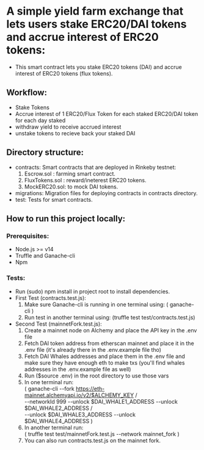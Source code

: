 # A simple yield farm exchange that lets users stake ERC20/DAI tokens and accrue interest of ERC20 tokens:

- This smart contract lets you stake ERC20 tokens (DAI) and accrue interest of ERC20 tokens (flux tokens).
  
## Workflow:
- Stake Tokens
- Accrue interest of 1 ERC20/Flux Token for each staked ERC20/DAI token for each day staked
- withdraw yield to receive accrued interest
- unstake tokens to recieve back your staked DAI



## Directory structure:
- contracts: Smart contracts that are deployed in Rinkeby testnet:
  1) Escrow.sol : farming smart contract.
  2) FluxTokens.sol : reward/ineterest ERC20 tokens.
  3) MockERC20.sol: to mock DAI tokens.
- migrations: Migration files for deploying contracts in contracts directory.
- test: Tests for smart contracts.


## How to run this project locally:
### Prerequisites:
- Node.js >= v14
- Truffle and Ganache-cli
- Npm

### Tests:
- Run (sudo) npm install in project root to install dependencies.
- First Test (contracts.test.js):
  1) Make sure Ganache-cli is running in one terminal using: ( ganache-cli )
  2) Run test in another terminal using: (truffle test test/contracts.test.js)
- Second Test (mainnetFork.test.js):
  1) Create a mainnet node on Alchemy and place the API key in the .env file
  2) Fetch DAI token address from etherscan mainnet and place it in the .env file (it's already there in the .env.example file tho)
  3) Fetch DAI Whales addresses and place them in the .env file and make sure they have enough eth to make txs (you'll find whales addresses in the .env.example file as well)
  4) Run ($source .env) in the root directory to use those vars
  5) In one terminal run: \
        ( ganache-cli --fork https://eth-mainnet.alchemyapi.io/v2/$ALCHEMY_KEY /\
        --networkId 999 --unlock $DAI_WHALE1_ADDRESS --unlock $DAI_WHALE2_ADDRESS /\
        --unlock $DAI_WHALE3_ADDRESS --unlock $DAI_WHALE4_ADDRESS )
  6) In another terminal run: \
        ( truffle test test/mainnetFork.test.js --network mainnet_fork ) 
  7) You can also run contracts.test.js on the mainnet fork.
  




